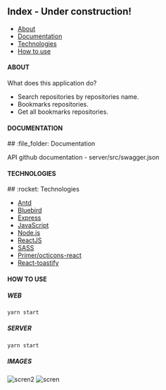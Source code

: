 ## Index - Under construction!

- [About](#about)
- [Documentation](#documentation)
- [Technologies](#technologies)
- [How to use](#howtouse)

<a id="about"></a>
<h4>ABOUT</h4>

What does this application do? 
- Search repositories by repositories name.
- Bookmarks repositories.
- Get all bookmarks repositories.

<a id="documentation"></a>
<h4>DOCUMENTATION</h4>
## :file_folder: Documentation

API github documentation - server/src/swagger.json

<a id="technologies"></a>
<h4>TECHNOLOGIES</h4>
## :rocket: Technologies

- [Antd](https://ant.design/)
- [Bluebird](https://yarnpkg.com/package/bluebird)
- [Express](https://expressjs.com/)
- [JavaScript](https://www.javascript.com/)
- [Node.js](https://nodejs.org/en/)
- [ReactJS](https://reactjs.org/)
- [SASS](https://sass-lang.com/documentation)
- [Primer/octicons-react](https://github.com/primer/octicons)
- [React-toastify](https://fkhadra.github.io/react-toastify/introduction/)

<a id="howtouse"></a>
<h4>HOW TO USE</h4>
<h5>WEB</h5>

```bash
yarn start
```

<h5>SERVER</h5>

```bash
yarn start
```

<h5>IMAGES</h5>

![scren2](https://user-images.githubusercontent.com/24212720/117217625-0d24f880-add8-11eb-9f88-d8176c7f7d56.png)
![scren](https://user-images.githubusercontent.com/24212720/117217623-0c8c6200-add8-11eb-8fae-e61a8802a7a8.png)

